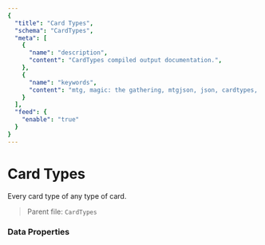 ```yaml
---
{
  "title": "Card Types",
  "schema": "CardTypes",
  "meta": [
    {
      "name": "description",
      "content": "CardTypes compiled output documentation.",
    },
    {
      "name": "keywords",
      "content": "mtg, magic: the gathering, mtgjson, json, cardtypes, card types",
    }
  ],
  "feed": {
    "enable": "true"
  }
}
---
```


# Card Types

Every card type of any type of card.

> Parent file: `CardTypes`

### Data Properties

<Documentation/>
